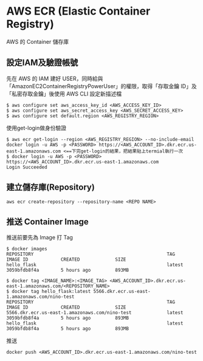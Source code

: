 # AWS ECR (Elastic Container Registry)

AWS 的 Container 儲存庫

## 設定IAM及驗證帳號

先在 AWS 的 IAM 建好 USER，同時給與「AmazonEC2ContainerRegistryPowerUser」的權限，取得「存取金鑰 ID」及「私密存取金鑰」後使用 AWS CLI 設定新描述檔
```
$ aws configure set aws_access_key_id <AWS_ACCESS_KEY_ID>
$ aws configure set aws_secret_access_key <AWS_SECRET_ACCESS_KEY>
$ aws configure set default.region <AWS_REGISTRY_REGION>
```

使用get-login做身份驗證
```
$ aws ecr get-login --region <AWS_REGISTRY_REGION> --no-include-email
docker login -u AWS -p <PASSWORD> https://<AWS_ACCOUNT_ID>.dkr.ecr.us-east-1.amazonaws.com <==下完get-login的結果，把結果貼上termial執行一次
$ docker login -u AWS -p <PASSWORD> https://<AWS_ACCOUNT_ID>.dkr.ecr.us-east-1.amazonaws.com
Login Succeeded
```

## 建立儲存庫(Repository)
```
aws ecr create-repository --repository-name <REPO NAME>
```

## 推送 Container Image

推送前要先為 Image 打 Tag
```
$ docker images
REPOSITORY                                                 TAG                 IMAGE ID            CREATED             SIZE
hello_flask                                                latest              3059bfdb8f4a        5 hours ago         893MB

$ docker tag <IMAGE_NAME>:<IMAGE_TAG> <AWS_ACCOUNT_ID>.dkr.ecr.us-east-1.amazonaws.com/<REPOSITORY_NAME>
$ docker tag hello_flask:latest 5566.dkr.ecr.us-east-1.amazonaws.com/nino-test
REPOSITORY                                                 TAG                 IMAGE ID            CREATED             SIZE
5566.dkr.ecr.us-east-1.amazonaws.com/nino-test             latest              3059bfdb8f4a        5 hours ago         893MB
hello_flask                                                latest              3059bfdb8f4a        5 hours ago         893MB
```

推送
```
docker push <AWS_ACCOUNT_ID>.dkr.ecr.us-east-1.amazonaws.com/nino-test
```